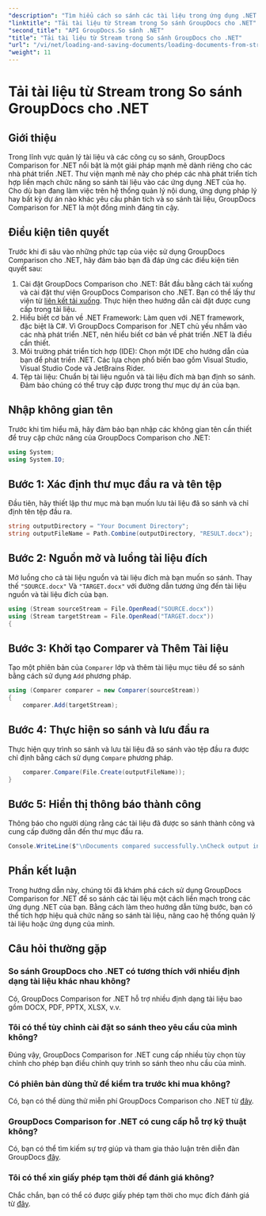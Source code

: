 ```yaml
---
"description": "Tìm hiểu cách so sánh các tài liệu trong ứng dụng .NET một cách dễ dàng bằng cách sử dụng GroupDocs Comparison, một thư viện .NET mạnh mẽ."
"linktitle": "Tải tài liệu từ Stream trong So sánh GroupDocs cho .NET"
"second_title": "API GroupDocs.So sánh .NET"
"title": "Tải tài liệu từ Stream trong So sánh GroupDocs cho .NET"
"url": "/vi/net/loading-and-saving-documents/loading-documents-from-stream/"
"weight": 11
---
```


# Tải tài liệu từ Stream trong So sánh GroupDocs cho .NET

## Giới thiệu
Trong lĩnh vực quản lý tài liệu và các công cụ so sánh, GroupDocs Comparison for .NET nổi bật là một giải pháp mạnh mẽ dành riêng cho các nhà phát triển .NET. Thư viện mạnh mẽ này cho phép các nhà phát triển tích hợp liền mạch chức năng so sánh tài liệu vào các ứng dụng .NET của họ. Cho dù bạn đang làm việc trên hệ thống quản lý nội dung, ứng dụng pháp lý hay bất kỳ dự án nào khác yêu cầu phân tích và so sánh tài liệu, GroupDocs Comparison for .NET là một đồng minh đáng tin cậy.
## Điều kiện tiên quyết
Trước khi đi sâu vào những phức tạp của việc sử dụng GroupDocs Comparison cho .NET, hãy đảm bảo bạn đã đáp ứng các điều kiện tiên quyết sau:
1. Cài đặt GroupDocs Comparison cho .NET: Bắt đầu bằng cách tải xuống và cài đặt thư viện GroupDocs Comparison cho .NET. Bạn có thể lấy thư viện từ [liên kết tải xuống](https://releases.groupdocs.com/comparison/net/). Thực hiện theo hướng dẫn cài đặt được cung cấp trong tài liệu.
2. Hiểu biết cơ bản về .NET Framework: Làm quen với .NET framework, đặc biệt là C#. Vì GroupDocs Comparison for .NET chủ yếu nhắm vào các nhà phát triển .NET, nên hiểu biết cơ bản về phát triển .NET là điều cần thiết.
3. Môi trường phát triển tích hợp (IDE): Chọn một IDE cho hướng dẫn của bạn để phát triển .NET. Các lựa chọn phổ biến bao gồm Visual Studio, Visual Studio Code và JetBrains Rider.
4. Tệp tài liệu: Chuẩn bị tài liệu nguồn và tài liệu đích mà bạn định so sánh. Đảm bảo chúng có thể truy cập được trong thư mục dự án của bạn.

## Nhập không gian tên
Trước khi tìm hiểu mã, hãy đảm bảo bạn nhập các không gian tên cần thiết để truy cập chức năng của GroupDocs Comparison cho .NET:
```csharp
using System;
using System.IO;
```
## Bước 1: Xác định thư mục đầu ra và tên tệp
Đầu tiên, hãy thiết lập thư mục mà bạn muốn lưu tài liệu đã so sánh và chỉ định tên tệp đầu ra.
```csharp
string outputDirectory = "Your Document Directory";
string outputFileName = Path.Combine(outputDirectory, "RESULT.docx");
```
## Bước 2: Nguồn mở và luồng tài liệu đích
Mở luồng cho cả tài liệu nguồn và tài liệu đích mà bạn muốn so sánh. Thay thế `"SOURCE.docx"` Và `"TARGET.docx"` với đường dẫn tương ứng đến tài liệu nguồn và tài liệu đích của bạn.
```csharp
using (Stream sourceStream = File.OpenRead("SOURCE.docx"))
using (Stream targetStream = File.OpenRead("TARGET.docx"))
{
```
## Bước 3: Khởi tạo Comparer và Thêm Tài liệu
Tạo một phiên bản của `Comparer` lớp và thêm tài liệu mục tiêu để so sánh bằng cách sử dụng `Add` phương pháp.
```csharp
using (Comparer comparer = new Comparer(sourceStream))
{
    comparer.Add(targetStream);
```
## Bước 4: Thực hiện so sánh và lưu đầu ra
Thực hiện quy trình so sánh và lưu tài liệu đã so sánh vào tệp đầu ra được chỉ định bằng cách sử dụng `Compare` phương pháp.
```csharp
    comparer.Compare(File.Create(outputFileName));
}
```
## Bước 5: Hiển thị thông báo thành công
Thông báo cho người dùng rằng các tài liệu đã được so sánh thành công và cung cấp đường dẫn đến thư mục đầu ra.
```csharp
Console.WriteLine($"\nDocuments compared successfully.\nCheck output in {outputDirectory}.");
```

## Phần kết luận
Trong hướng dẫn này, chúng tôi đã khám phá cách sử dụng GroupDocs Comparison for .NET để so sánh các tài liệu một cách liền mạch trong các ứng dụng .NET của bạn. Bằng cách làm theo hướng dẫn từng bước, bạn có thể tích hợp hiệu quả chức năng so sánh tài liệu, nâng cao hệ thống quản lý tài liệu hoặc ứng dụng của mình.
## Câu hỏi thường gặp
### So sánh GroupDocs cho .NET có tương thích với nhiều định dạng tài liệu khác nhau không?
Có, GroupDocs Comparison for .NET hỗ trợ nhiều định dạng tài liệu bao gồm DOCX, PDF, PPTX, XLSX, v.v.
### Tôi có thể tùy chỉnh cài đặt so sánh theo yêu cầu của mình không?
Đúng vậy, GroupDocs Comparison for .NET cung cấp nhiều tùy chọn tùy chỉnh cho phép bạn điều chỉnh quy trình so sánh theo nhu cầu của mình.
### Có phiên bản dùng thử để kiểm tra trước khi mua không?
Có, bạn có thể dùng thử miễn phí GroupDocs Comparison cho .NET từ [đây](https://releases.groupdocs.com/).
### GroupDocs Comparison for .NET có cung cấp hỗ trợ kỹ thuật không?
Có, bạn có thể tìm kiếm sự trợ giúp và tham gia thảo luận trên diễn đàn GroupDocs [đây](https://forum.groupdocs.com/c/comparison/12).
### Tôi có thể xin giấy phép tạm thời để đánh giá không?
Chắc chắn, bạn có thể có được giấy phép tạm thời cho mục đích đánh giá từ [đây](https://purchase.groupdocs.com/temporary-license/).